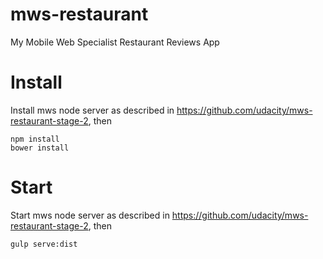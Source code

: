 mws-restaurant
=========

My Mobile Web Specialist Restaurant Reviews App

# Install

Install mws node server as described in https://github.com/udacity/mws-restaurant-stage-2, then
```
npm install
bower install
```


# Start

Start mws node server as described in https://github.com/udacity/mws-restaurant-stage-2, then
```
gulp serve:dist
```
